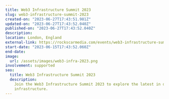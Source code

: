 ```yaml
---
title: Web3 Infrastructure Summit 2023
slug: web3-infrastructure-summit-2023
created-on: "2023-06-27T17:43:51.981Z"
updated-on: "2023-06-27T17:43:52.040Z"
published-on: "2023-06-27T17:43:52.040Z"
description:
location: London, England
external-link: https://rockscarmedia.com/events/web3-infrastructure-summit-2023/#:~:text=Hosted%20by%20RockScar%20the%20Web3,NFTs%2C%20and%20other%20Web3%20applications.
start-date: "2023-06-15T17:43:52.060Z"
end-date:
image:
  url: /assets/images/web3-infra-2023.png
involvement: supported
seo:
  title: Web3 Infrastructure Summit 2023
  description:
    Join the Web3 Infrastructure Summit 2023 to explore the latest in decentralized
    infrastructure.
---
```

